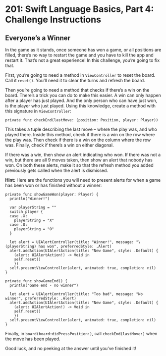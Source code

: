 # 201: Swift Language Basics, Part 4: Challenge Instructions

## Everyone’s a Winner

In the game as it stands, once someone has won a game, or all positions are filled, there’s no way to restart the game and you have to kill the app and restart it. That’s not a great experience! In this challenge, you’re going to fix that.

First, you’re going to need a method in `ViewController` to reset the board. Call it `reset()`. You’ll need it to clear the turns and refresh the board.

Then you’re going to need a method that checks if there’s a win on the board. There’s a trick you can do to make this easier. A win can only happen after a player has just played. And the only person who can have just won, is the player who just played. Using this knowledge, create a method with this signature in `ViewController`:

    private func checkEnd(lastMove: (position: Position, player: Player))

This takes a tuple describing the last move – where the play was, and who played there. Inside this method, check if there is a win on the row where the play was. Then check if there is a win on the column where the row was. Finally, check if there’s a win on either diagonal.

If there was a win, then show an alert indicating who won. If there was not a win, but there are all 9 moves taken, then show an alert that nobody has won. On both these alerts, make it so that the refresh method you added previously gets called when the alert is dismissed.

**Hint:** Here are the functions you will need to present alerts for when a game has been won or has finished without a winner:

```
private func showGameWon(player: Player) {
  println("Winner!")

  var playerString = ""
  switch player {
  case .X:
    playerString = "X"
  case .O:
    playerString = "O"
  }

  let alert = UIAlertController(title: "Winner!", message: "\(playerString) has won", preferredStyle: .Alert)
  alert.addAction(UIAlertAction(title: "New Game", style: .Default) {
    (alert: UIAlertAction!) -> Void in
    self.reset()
    })
  self.presentViewController(alert, animated: true, completion: nil)
}

private func showGameEnd() {
  println("Game end - no winner")

  let alert = UIAlertController(title: "Too bad", message: "No winner", preferredStyle: .Alert)
  alert.addAction(UIAlertAction(title: "New Game", style: .Default) {
    (alert: UIAlertAction!) -> Void in
    self.reset()
    })
  self.presentViewController(alert, animated: true, completion: nil)
}
```

Finally, in `board(board:didPressPosition:)`, call `checkEnd(lastMove:)` when the move has been played.

Good luck, and no peeking at the answer until you’ve finished it!